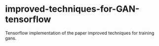 # improved-techniques-for-GAN-tensorflow
Tensorflow implementation of the paper improved techniques for training gans. 
